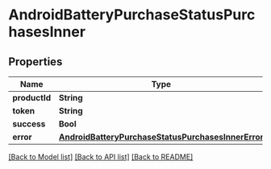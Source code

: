 # AndroidBatteryPurchaseStatusPurchasesInner

## Properties
Name | Type | Description | Notes
------------ | ------------- | ------------- | -------------
**productId** | **String** |  | 
**token** | **String** |  | 
**success** | **Bool** |  | 
**error** | [**AndroidBatteryPurchaseStatusPurchasesInnerError**](AndroidBatteryPurchaseStatusPurchasesInnerError.md) |  | [optional] 

[[Back to Model list]](../README.md#documentation-for-models) [[Back to API list]](../README.md#documentation-for-api-endpoints) [[Back to README]](../README.md)


